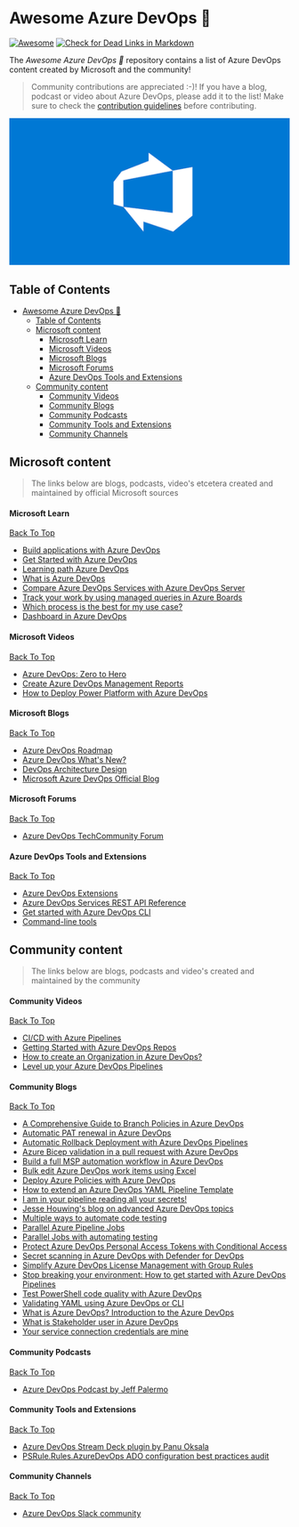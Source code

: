 # Awesome Azure DevOps 🚀
[![Awesome](https://cdn.rawgit.com/sindresorhus/awesome/d7305f38d29fed78fa85652e3a63e154dd8e8829/media/badge.svg)](https://github.com/sindresorhus/awesome) [![Check for Dead Links in Markdown](https://github.com/johnlokerse/awesome-azure-devops/actions/workflows/check-for-dead-markdown-links.yml/badge.svg)](https://github.com/johnlokerse/awesome-azure-devops/actions/workflows/check-for-dead-markdown-links.yml)

The _Awesome Azure DevOps 🚀_ repository contains a list of Azure DevOps content created by Microsoft and the community!

> Community contributions are appreciated :-)! If you have a blog, podcast or video about Azure DevOps, please add it to the list! Make sure to check the [contribution guidelines](CONTRIBUTING.md) before contributing.

<p align="center">
  <img src="images/AzureDevOpsHeader.png">
</p>

## Table of Contents

<!-- markdown-link-check-disable -->
- [Awesome Azure DevOps 🚀](#awesome-azure-devops-)
  - [Table of Contents](#table-of-contents)
  - [Microsoft content](#microsoft-content)
      - [Microsoft Learn](#microsoft-learn)
      - [Microsoft Videos](#microsoft-videos)
      - [Microsoft Blogs](#microsoft-blogs)
      - [Microsoft Forums](#microsoft-forums)
      - [Azure DevOps Tools and Extensions](#azure-devops-tools-and-extensions)
  - [Community content](#community-content)
      - [Community Videos](#community-videos)
      - [Community Blogs](#community-blogs)
      - [Community Podcasts](#community-podcasts)
      - [Community Tools and Extensions](#community-tools-and-extensions)
      - [Community Channels](#community-channels)
<!-- markdown-link-check-enable -->

## Microsoft content

> The links below are blogs, podcasts, video's etcetera created and maintained by official Microsoft sources

#### Microsoft Learn

<!-- markdown-link-check-disable -->
[Back To Top](#table-of-contents)
<!-- markdown-link-check-enable -->

- [Build applications with Azure DevOps](https://learn.microsoft.com/en-us/training/paths/build-applications-with-azure-devops?wt.mc_id=MVP_323261)
- [Get Started with Azure DevOps](https://learn.microsoft.com/en-us/training/paths/evolve-your-devops-practices?wt.mc_id=MVP_323261)
- [Learning path Azure DevOps](https://learn.microsoft.com/en-us/training/browse/?expanded=azure&products=azure-devops&wt.mc_id=MVP_323261)
- [What is Azure DevOps](https://learn.microsoft.com/en-us/azure/devops/user-guide/what-is-azure-devops?toc=%2Fazure%2Fdevops%2Fget-started%2Ftoc.json&view=azure-devops&wt.mc_id=MVP_323261)
- [Compare Azure DevOps Services with Azure DevOps Server](https://learn.microsoft.com/en-us/azure/devops/user-guide/about-azure-devops-services-tfs?toc=%2Fazure%2Fdevops%2Fget-started%2Ftoc.json&view=azure-devops&wt.mc_id=MVP_323261)
- [Track your work by using managed queries in Azure Boards](https://learn.microsoft.com/en-us/azure/devops/boards/queries/about-managed-queries?view=azure-devops&wt.mc_id=MVP_323261)
- [Which process is the best for my use case?](https://learn.microsoft.com/en-us/azure/devops/boards/work-items/guidance/choose-process?view=azure-devops&tabs=agile-process&wt.mc_id=MVP_323261)
- [Dashboard in Azure DevOps](https://learn.microsoft.com/en-us/azure/devops/report/dashboards/dashboards?view=azure-devops?wt.mc_id=MVP_323261)

#### Microsoft Videos

<!-- markdown-link-check-disable -->
[Back To Top](#Table-Of-Contents)
<!-- markdown-link-check-enable -->

- [Azure DevOps: Zero to Hero](https://www.youtube.com/watch?v=DoWhZO7nbCY)
- [Create Azure DevOps Management Reports](https://www.youtube.com/watch?v=gqUFAAByPfU)
- [How to Deploy Power Platform with Azure DevOps](https://www.youtube.com/watch?v=iHpSuw8Ap48&t=758s)

#### Microsoft Blogs

<!-- markdown-link-check-disable -->
[Back To Top](#table-of-contents)
<!-- markdown-link-check-enable -->

- [Azure DevOps Roadmap](https://learn.microsoft.com/en-us/azure/devops/release-notes/features-timeline?wt.mc_id=MVP_323261)
- [Azure DevOps What's New?](https://learn.microsoft.com/en-us/azure/devops/release-notes/docswhatsnew?wt.mc_id=MVP_323261)
- [DevOps Architecture Design](https://learn.microsoft.com/en-us/azure/architecture/guide/devops/devops-start-here?wt.mc_id=MVP_323261)
- [Microsoft Azure DevOps Official Blog](https://devblogs.microsoft.com/devops?wt.mc_id=MVP_323261)

#### Microsoft Forums

<!-- markdown-link-check-disable -->
[Back To Top](#table-of-contents)
<!-- markdown-link-check-enable -->

- [Azure DevOps TechCommunity Forum](https://techcommunity.microsoft.com/t5/azure-devops/bd-p/AzureDevOpsForum?wt.mc_id=MVP_323261)

#### Azure DevOps Tools and Extensions

<!-- markdown-link-check-disable -->
[Back To Top](#table-of-contents)
<!-- markdown-link-check-enable -->

- [Azure DevOps Extensions](https://marketplace.visualstudio.com/azuredevops)
- [Azure DevOps Services REST API Reference](https://learn.microsoft.com/en-us/rest/api/azure/devops/?view=azure-devops-rest-7.1&wt.mc_id=MVP_323261)
- [Get started with Azure DevOps CLI](https://learn.microsoft.com/en-us/azure/devops/cli/?view=azure-devops&wt.mc_id=MVP_323261)
- [Command-line tools](https://learn.microsoft.com/en-us/azure/devops/user-guide/tools?view=azure-devops&wt.mc_id=MVP_323261#command-line-tools)

## Community content

> The links below are blogs, podcasts and video's created and maintained by the community

#### Community Videos

<!-- markdown-link-check-disable -->
[Back To Top](#table-of-contents)
<!-- markdown-link-check-enable -->

- [CI/CD with Azure Pipelines](https://www.youtube.com/watch?v=4BibQ69MD8c)
- [Getting Started with Azure DevOps Repos](https://www.youtube.com/watch?v=qLhVWJvox7g)
- [How to create an Organization in Azure DevOps?](https://www.youtube.com/watch?v=n3lLfdSBgPQ)
- [Level up your Azure DevOps Pipelines](https://www.youtube.com/watch?v=jVrBPQ1vUKo)

#### Community Blogs

<!-- markdown-link-check-disable -->
[Back To Top](#table-of-contents)
<!-- markdown-link-check-enable -->

- [A Comprehensive Guide to Branch Policies in Azure DevOps](https://bjornpeters.com/azure/a-comprehensive-guide-to-branch-policies-in-azure-devops)
- [Automatic PAT renewal in Azure DevOps](https://autosysops.com/blog/automatic-pat-renewal-for-azure-devops)
- [Automatic Rollback Deployment with Azure DevOps Pipelines](https://autosysops.com/blog/automatic-rollback-for-azure-deploy-with-pipeline)
- [Azure Bicep validation in a pull request with Azure DevOps](https://johnlokerse.dev/2022/04/20/azure-bicep-validation-in-a-pull-request-with-azure-devops/)
- [Build a full MSP automation workflow in Azure DevOps](https://autosysops.com/blog/building-a-full-msp-automation-workflow-in-azure-devops)
- [Bulk edit Azure DevOps work items using Excel](https://www.techielass.com/bulk-edit-azure-devops-work-items-using-excel/)
- [Deploy Azure Policies with Azure DevOps](https://autosysops.com/blog/deploy-azure-policy-with-azure-devops)
- [How to extend an Azure DevOps YAML Pipeline Template](https://towardsdev.com/how-to-extend-an-azure-devops-yaml-pipeline-template-b9d851c5e872)
- [I am in your pipeline reading all your secrets!](https://www.devjev.nl/posts/2022/i-am-in-your-pipeline-reading-all-your-secrets/)
- [Jesse Houwing's blog on advanced Azure DevOps topics](https://jessehouwing.net/tag/azure-devops/)
- [Multiple ways to automate code testing](https://autosysops.com/blog/multiple-ways-to-automate-code-testing)
- [Parallel Azure Pipeline Jobs](https://samlearnsazure.blog/2020/02/11/parallel-azure-pipelines-jobs/)
- [Parallel Jobs with automating testing](https://samlearnsazure.blog/2021/01/26/parallel-jobs-with-automating-testing/)
- [Protect Azure DevOps Personal Access Tokens with Conditional Access](https://johnlokerse.dev/2023/03/12/protect-azure-devops-personal-access-tokens-with-conditional-access/)
- [Secret scanning in Azure DevOps with Defender for DevOps](https://johnlokerse.dev/2023/05/24/secret-scanning-in-azure-devops-with-defender-for-devops/)
- [Simplify Azure DevOps License Management with Group Rules](https://johnlokerse.dev/2023/04/15/simplify-azure-devops-license-management-with-group-rules/)
- [Stop breaking your environment: How to get started with Azure DevOps Pipelines](https://faun.pub/stop-breaking-your-environment-how-to-get-started-with-azure-devops-pipelines-4c684dd914c8)
- [Test PowerShell code quality with Azure DevOps](https://autosysops.com/blog/test-powershell-code-quality-automatically)
- [Validating YAML using Azure DevOps or CLI](https://johnlokerse.dev/2022/02/07/validating-yaml-using-azure-devops-or-cli/)
- [What is Azure DevOps? Introduction to the Azure DevOps](https://spacelift.io/blog/what-is-azure-devops)
- [What is Stakeholder user in Azure DevOps](https://oksala.net/2023/01/23/what-is-stakeholder-user-in-azure-devops/)
- [Your service connection credentials are mine](https://www.devjev.nl/posts/2022/your-service-connection-credentials-are-mine/)

#### Community Podcasts

<!-- markdown-link-check-disable -->
[Back To Top](#table-of-contents)
<!-- markdown-link-check-enable -->

- [Azure DevOps Podcast by Jeff Palermo](http://azuredevopspodcast.clear-measure.com/)

#### Community Tools and Extensions

<!-- markdown-link-check-disable -->
[Back To Top](#table-of-contents)
<!-- markdown-link-check-enable -->

- [Azure DevOps Stream Deck plugin by Panu Oksala](https://apps.elgato.com/plugins/net.oksala.azuredevops)
- [PSRule.Rules.AzureDevOps ADO configuration best practices audit](https://github.com/cloudyspells/PSRule.Rules.AzureDevOps)

#### Community Channels

<!-- markdown-link-check-disable -->
[Back To Top](#table-of-contents)
<!-- markdown-link-check-enable -->

- [Azure DevOps Slack community](https://www.azuredevops.club/)
